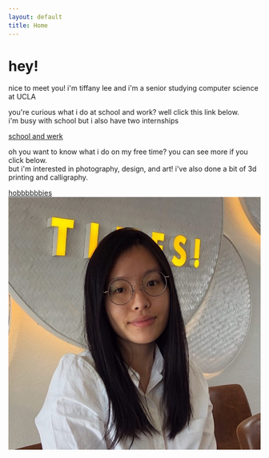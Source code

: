 ```yaml
---
layout: default
title: Home
---
```

<div class="introduction">
	<div class="intro">
		<h1>hey!</h1>
		<p>nice to meet you! i'm tiffany lee and i'm a senior studying computer science at UCLA</p>
		<p>you're curious what i do at school and work? well click this link below.<br>
		i'm busy with school but i also have two internships</p>
		<a href="/schoolandwork">school and werk</a>
		<p>oh you want to know what i do on my free time? you can see more if you click below.<br>
		but i'm interested in photography, design, and art! i've also done a bit of 3d printing and calligraphy.</p>
		<a href="/hobbies">hobbbbbbies</a>
	</div>
	<div class="intropic"><img class="me" src="/assets/images/me.jpg" alt="me!"></div>
</div>